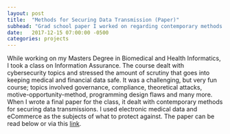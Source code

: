 ```yaml
---
layout: post
title:  "Methods for Securing Data Transmission (Paper)"
subhead: "Grad school paper I worked on regarding contemporary methods for securing the transmission of sensitive data over IP."
date:   2017-12-15 07:00:00 -0500
categories: projects
---
```


While working on my Masters Degree in Biomedical and Health Informatics, I took a class on Information Assurance. The course dealt with cybersecurity topics and stressed the amount of scrutiny that goes into keeping medical and financial data safe. It was a challenging, but very fun course; topics involved governance, compliance, theoretical attacks, motive-opportunity-method, programming design flaws and many more. When I wrote a final paper for the class, it dealt with contemporary methods for securing data transmissions. I used electronic medical data and eCommerce as the subjects of what to protect against. The paper can be read below or via this [link](https://github.com/DanTruong/dantruong.github.io/raw/master/etc/Methods%20for%20Securing%20Data%20Transmission.pdf). 
